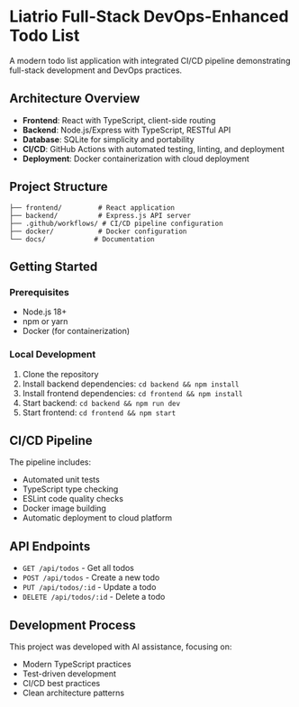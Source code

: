 # Liatrio Full-Stack DevOps-Enhanced Todo List

A modern todo list application with integrated CI/CD pipeline demonstrating full-stack development and DevOps practices.

## Architecture Overview

- **Frontend**: React with TypeScript, client-side routing
- **Backend**: Node.js/Express with TypeScript, RESTful API
- **Database**: SQLite for simplicity and portability
- **CI/CD**: GitHub Actions with automated testing, linting, and deployment
- **Deployment**: Docker containerization with cloud deployment

## Project Structure

```
├── frontend/         # React application
├── backend/          # Express.js API server
├── .github/workflows/ # CI/CD pipeline configuration
├── docker/           # Docker configuration
└── docs/            # Documentation
```

## Getting Started

### Prerequisites

- Node.js 18+
- npm or yarn
- Docker (for containerization)

### Local Development

1. Clone the repository
2. Install backend dependencies: `cd backend && npm install`
3. Install frontend dependencies: `cd frontend && npm install`
4. Start backend: `cd backend && npm run dev`
5. Start frontend: `cd frontend && npm start`

## CI/CD Pipeline

The pipeline includes:

- Automated unit tests
- TypeScript type checking
- ESLint code quality checks
- Docker image building
- Automatic deployment to cloud platform

## API Endpoints

- `GET /api/todos` - Get all todos
- `POST /api/todos` - Create a new todo
- `PUT /api/todos/:id` - Update a todo
- `DELETE /api/todos/:id` - Delete a todo

## Development Process

This project was developed with AI assistance, focusing on:

- Modern TypeScript practices
- Test-driven development
- CI/CD best practices
- Clean architecture patterns
